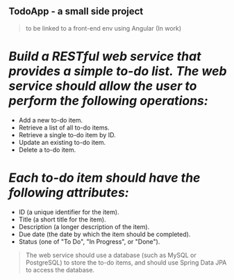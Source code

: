## TodoApp - a small side project
> to be linked to a front-end env using Angular (In work)

# _Build a RESTful web service that provides a simple to-do list. The web service should allow the user to perform the following operations:_
- Add a new to-do item.
- Retrieve a list of all to-do items.
- Retrieve a single to-do item by ID.
- Update an existing to-do item.
- Delete a to-do item.

# _Each to-do item should have the following attributes:_
- ID (a unique identifier for the item).
- Title (a short title for the item).
- Description (a longer description of the item).
- Due date (the date by which the item should be completed).
- Status (one of "To Do", "In Progress", or "Done").

> The web service should use a database (such as MySQL or PostgreSQL) to store the to-do items, and should use Spring Data JPA to access the database.
